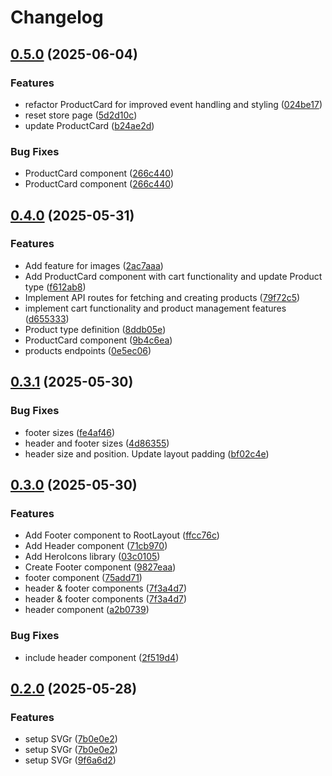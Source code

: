 # Changelog

## [0.5.0](https://github.com/JhojanRop/404-tech/compare/v0.4.0...v0.5.0) (2025-06-04)


### Features

* refactor ProductCard for improved event handling and styling ([024be17](https://github.com/JhojanRop/404-tech/commit/024be17e6a9ebfd47378180ee4a00c0e5364ad10))
* reset store page ([5d2d10c](https://github.com/JhojanRop/404-tech/commit/5d2d10ce0be4159626d9402e1640b534f30dfed2))
* update ProductCard ([b24ae2d](https://github.com/JhojanRop/404-tech/commit/b24ae2d5856574e427629d95cddace3894bd7d76))


### Bug Fixes

* ProductCard component ([266c440](https://github.com/JhojanRop/404-tech/commit/266c44092fae0691ad0ce841d17d118e78e5dc6f))
* ProductCard component ([266c440](https://github.com/JhojanRop/404-tech/commit/266c44092fae0691ad0ce841d17d118e78e5dc6f))

## [0.4.0](https://github.com/JhojanRop/404-tech/compare/v0.3.1...v0.4.0) (2025-05-31)


### Features

* Add feature for images ([2ac7aaa](https://github.com/JhojanRop/404-tech/commit/2ac7aaa1a4ed3b74e152a33930cd5f8f60d7863b))
* Add ProductCard component with cart functionality and update Product type ([f612ab8](https://github.com/JhojanRop/404-tech/commit/f612ab850357b44e0693a0a9dc7eb32f35bb6cba))
* Implement API routes for fetching and creating products ([79f72c5](https://github.com/JhojanRop/404-tech/commit/79f72c520cac185994f369f6d67cbd73ea56af2d))
* implement cart functionality and product management features ([d655333](https://github.com/JhojanRop/404-tech/commit/d65533389e75c6c6a032a089ce9f7ca56c891d76))
* Product type definition ([8ddb05e](https://github.com/JhojanRop/404-tech/commit/8ddb05e99c9070a4e8441b8a5cebe584fc781120))
* ProductCard component ([9b4c6ea](https://github.com/JhojanRop/404-tech/commit/9b4c6ea4cbab0445efbab4ee7b388c8918445f61))
* products endpoints ([0e5ec06](https://github.com/JhojanRop/404-tech/commit/0e5ec0628efa2cd2c7f8d8d7c669227a1fed4027))

## [0.3.1](https://github.com/JhojanRop/404-tech/compare/v0.3.0...v0.3.1) (2025-05-30)


### Bug Fixes

* footer sizes ([fe4af46](https://github.com/JhojanRop/404-tech/commit/fe4af46d0e38438a4e6b8912f5831117d5293664))
* header and footer sizes ([4d86355](https://github.com/JhojanRop/404-tech/commit/4d86355b4f1d782257263ab1a1c283b3e762162a))
* header size and position. Update layout padding ([bf02c4e](https://github.com/JhojanRop/404-tech/commit/bf02c4eddaa59895b33585d4ff7b65e095b3fe7d))

## [0.3.0](https://github.com/JhojanRop/404-tech/compare/v0.2.0...v0.3.0) (2025-05-30)


### Features

* Add Footer component to RootLayout ([ffcc76c](https://github.com/JhojanRop/404-tech/commit/ffcc76c4bdb9da796e0aff97241315a776b21a35))
* Add Header component ([71cb970](https://github.com/JhojanRop/404-tech/commit/71cb970b0c7cd00bb0d3a5b524e9d72d8198fce4))
* Add HeroIcons library ([03c0105](https://github.com/JhojanRop/404-tech/commit/03c01058766c71524f5305c95cfcae683f74a933))
* Create Footer component ([9827eaa](https://github.com/JhojanRop/404-tech/commit/9827eaa3b7b9e06668c8734076873f5e96c65f88))
* footer component ([75add71](https://github.com/JhojanRop/404-tech/commit/75add7166f001e388a5f1e7cd5eb86e835c29687))
* header & footer components ([7f3a4d7](https://github.com/JhojanRop/404-tech/commit/7f3a4d7eb288e6d4fc03b4308536f3b084cdc1a6))
* header & footer components ([7f3a4d7](https://github.com/JhojanRop/404-tech/commit/7f3a4d7eb288e6d4fc03b4308536f3b084cdc1a6))
* header component ([a2b0739](https://github.com/JhojanRop/404-tech/commit/a2b0739bc34eb712492efea5ebadda5abc1d3f97))


### Bug Fixes

* include header component ([2f519d4](https://github.com/JhojanRop/404-tech/commit/2f519d42e243161f73396b6fb103098520b2ce3d))

## [0.2.0](https://github.com/JhojanRop/404-tech/compare/v0.1.0...v0.2.0) (2025-05-28)


### Features

* setup SVGr ([7b0e0e2](https://github.com/JhojanRop/404-tech/commit/7b0e0e2e6485308eebde49728731006344f8688e))
* setup SVGr ([7b0e0e2](https://github.com/JhojanRop/404-tech/commit/7b0e0e2e6485308eebde49728731006344f8688e))
* setup SVGr ([9f6a6d2](https://github.com/JhojanRop/404-tech/commit/9f6a6d2a7c3eea14d4bfb8510dcd57e2ed24b53f))
